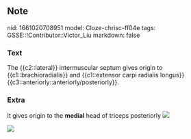 ## Note
nid: 1661020708951
model: Cloze-chrisc-ff04e
tags: GSSE::!Contributor::Victor_Liu
markdown: false

### Text
The {{c2::lateral}} intermuscular septum gives origin to {{c1::brachioradialis}} and {{c1::extensor carpi radialis longus}} {{c3::anteriorly::anteriorly/posteriorly}}.

### Extra
It gives origin to the <b>medial</b> head of triceps posteriorly
<img src="51-1.jpg">
<div><img src=
"paste-1220e4047e2fc2f9f4ebeb02d9f8190d583dbd1c.jpg"></div>
